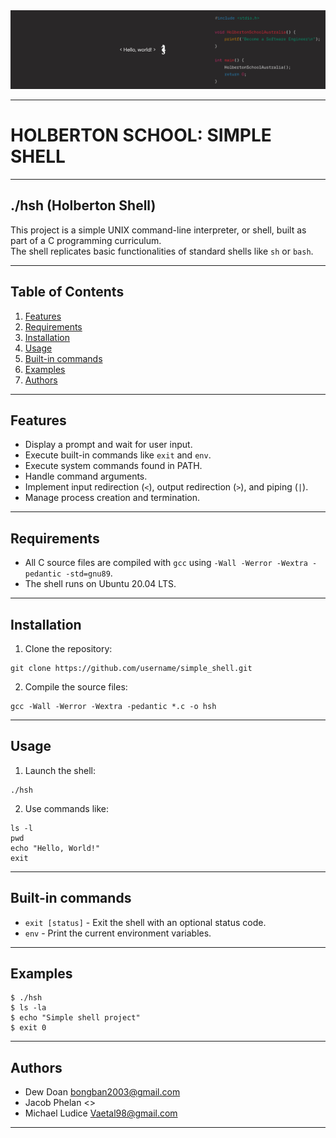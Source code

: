 <picture>
 <img alt="Holberton Logo" src="./Holberton LinkedIn Cover FINAL.png">
</picture>
<hr>

# __HOLBERTON SCHOOL: SIMPLE SHELL__
<hr>

## __./hsh (Holberton Shell)__
This project is a simple UNIX command-line interpreter, or shell, built as part of a C programming curriculum. <br>The shell replicates basic functionalities of standard shells like `sh` or `bash`.
<hr>

## __Table of Contents__
1. [Features](#features)
2. [Requirements](#requirements)
3. [Installation](#installation)
4. [Usage](#usage)
5. [Built-in commands](#built-in-commands)
6. [Examples](#examples)
7. [Authors](#authors)

<hr>

## __Features__
- Display a prompt and wait for user input.
- Execute built-in commands like `exit` and `env`.
- Execute system commands found in PATH.
- Handle command arguments.
- Implement input redirection (`<`), output redirection (`>`), and piping (`|`).
- Manage process creation and termination.
<hr>

## __Requirements__
- All C source files are compiled with `gcc` using `-Wall -Werror -Wextra -pedantic -std=gnu89`.
- The shell runs on Ubuntu 20.04 LTS.
___

## __Installation__
1. Clone the repository:
```
git clone https://github.com/username/simple_shell.git
```
2. Compile the source files:
```
gcc -Wall -Werror -Wextra -pedantic *.c -o hsh
```
___

## __Usage__
1. Launch the shell:
```
./hsh
```
2. Use commands like:
```
ls -l
pwd
echo "Hello, World!"
exit
```
___

## __Built-in commands__
- `exit [status]` - Exit the shell with an optional status code.
- `env` - Print the current environment variables.
___

## __Examples__
```
$ ./hsh
$ ls -la
$ echo "Simple shell project"
$ exit 0
```
___

## __Authors__
- Dew Doan <bongban2003@gmail.com>
- Jacob Phelan <>
- Michael Ludice <Vaetal98@gmail.com>
___
